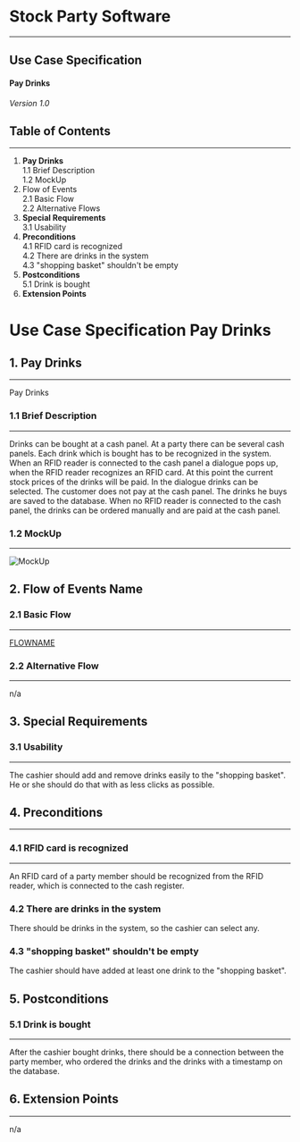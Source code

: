 # Stock Party Software #
---
## Use Case Specification ##
#### Pay Drinks ####
 
*Version 1.0*   
    


## Table of Contents ##
---
1. **Pay Drinks**         
1.1 Brief Description     
1.2 MockUp       
2. Flow of Events    
2.1 Basic Flow     
2.2 Alternative Flows    
3. **Special Requirements**    
3.1 Usability              
4. **Preconditions**        
4.1 RFID card is recognized     
4.2 There are drinks in the system     
4.3 "shopping basket" shouldn't be empty     
5. **Postconditions**     
5.1 Drink is bought
6. **Extension Points**


# Use Case Specification Pay Drinks #

## 1.  Pay Drinks ##
---
Pay Drinks    

### 1.1  Brief Description ###
---
Drinks can be bought at a cash panel. At a party there can be several cash panels. Each drink which is bought has to be recognized in the system. When an RFID reader is connected to the cash panel a dialogue pops up, when the RFID reader recognizes an RFID card. At this point the current stock prices of the drinks will be paid. In the dialogue drinks can be selected. The customer does not pay at the cash panel. The drinks he buys are saved to the database.
When no RFID reader is connected to the cash panel, the drinks can be ordered manually and are paid at the cash panel.   
### 1.2  MockUp ###
---
![MockUp](https://bytebucket.org/stockings/projectmanagement/raw/master/useCases/cashregister.png)

## 2. Flow of Events Name ##
### 2.1 Basic Flow ###
---
[FLOWNAME](https://bytebucket.org/stockings/projectmanagement/raw/master/useCases/payDrinks.pdf)     

### 2.2 Alternative Flow ###
---
n/a    
    
## 3. Special Requirements ##
### 3.1 Usability ###
---
The cashier should add and remove drinks easily to the "shopping basket". He or she should do that with as less clicks as possible.

## 4. Preconditions ##
---

### 4.1 RFID card is recognized ###
---
An RFID card of a party member should be recognized from the RFID reader, which is connected to the cash register.

### 4.2 There are drinks in the system ###
There should be drinks in the system, so the cashier can select any.

### 4.3 "shopping basket" shouldn't be empty ###
The cashier should have added at least one drink to the "shopping basket".

## 5. Postconditions ##
### 5.1 Drink is bought ###
---
After the cashier bought drinks, there should be a connection between the party member, who ordered the drinks and the drinks with a timestamp on the database.

## 6. Extension Points ##
---
n/a
    